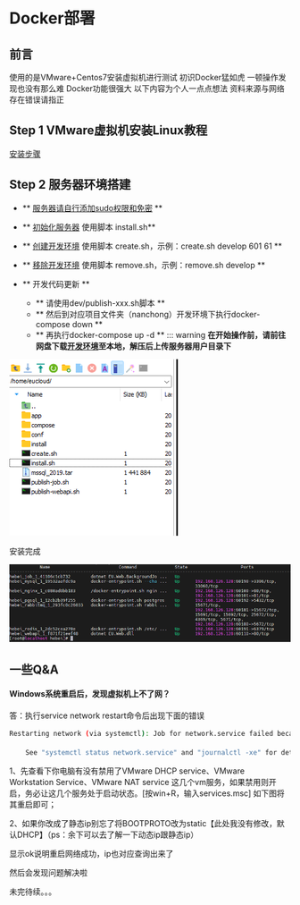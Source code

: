 # Docker部署

## 前言
使用的是VMware+Centos7安装虚拟机进行测试
初识Docker猛如虎 一顿操作发现也没有那么难
Docker功能很强大 以下内容为个人一点点想法
资料来源与网络 存在错误请指正


## Step 1 VMware虚拟机安装Linux教程

[安装步骤](https://blog.csdn.net/weixin_52799373/article/details/124324077)


## Step 2 服务器环境搭建

- ** [服务器请自行添加sudo权限和免密](./服务器添加sudo权限和免密.md) **

- ** [初始化服务器](./初始化服务器.md) 使用脚本 install.sh**

- ** [创建开发环境](./创建开发环境.md) 使用脚本 create.sh，示例：create.sh develop 601 61 **

- ** [移除开发环境](./移除开发环境.md) 使用脚本 remove.sh，示例：remove.sh develop **

- ** 开发代码更新 **

  - ** 请使用dev/publish-xxx.sh脚本 **
  - ** 然后到对应项目文件夹（nanchong）开发环境下执行docker-compose down **
  - ** 再执行docker-compose up -d **
::: warning
**在开始操作前，请前往网盘下载[开发环境](https://www.aliyundrive.com/s/92DR12j4Ehk)至本地，解压后上传服务器用户目录下**

![image-a0128b1d8f7229fe995f1e9e8053dd0](./doc/images/a0128b1d8f7229fe995f1e9e8053dd0.png)

安装完成

![image-55099678052379f388ea912ff270a45](./doc/images/55099678052379f388ea912ff270a45.png)

## 一些Q&A

#### Windows系统重启后，发现虚拟机上不了网？

答：执行service network restart命令后出现下面的错误

```bash
Restarting network (via systemctl): Job for network.service failed because the control process exited with error code.

    See "systemctl status network.service" and "journalctl -xe" for details.    [FAILED]
```

1、先查看下你电脑有没有禁用了VMware DHCP service、VMware Workstation Service、VMware NAT service 这几个vm服务，如果禁用则开启，务必让这几个服务处于启动状态。[按win+R，输入services.msc] 如下图将其重启即可；

2、如果你改成了静态ip别忘了将BOOTPROTO改为static【此处我没有修改，默认DHCP】（ps：余下可以去了解一下动态ip跟静态ip）

显示ok说明重启网络成功，ip也对应查询出来了

然后会发现问题解决啦


未完待续。。。